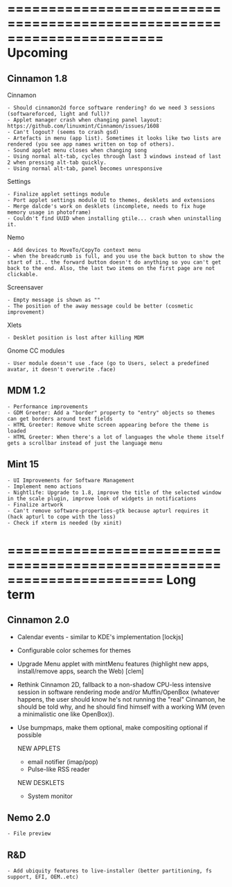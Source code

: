 =======================================================================
Upcoming
=======================================================================

Cinnamon 1.8
------------

  Cinnamon

    - Should cinnamon2d force software rendering? do we need 3 sessions (softwareforced, light and full)?            
    - Applet manager crash when changing panel layout: https://github.com/linuxmint/Cinnamon/issues/1608
    - Can't logout? (seems to crash gsd)
    - Artefacts in menu (app list). Sometimes it looks like two lists are rendered (you see app names written on top of others).
    - Sound applet menu closes when changing song
    - Using normal alt-tab, cycles through last 3 windows instead of last 2 when pressing alt-tab quickly.
    - Using normal alt-tab, panel becomes unresponsive

  Settings

    - Finalize applet settings module
    - Port applet settings module UI to themes, desklets and extensions
    - Merge dalcde's work on desklets (incomplete, needs to fix huge memory usage in photoframe)
    - Couldn't find UUID when installing gtile... crash when uninstalling it.

  Nemo

    - Add devices to MoveTo/CopyTo context menu
    - when the breadcrumb is full, and you use the back button to show the start of it.. the forward button doesn't do anything so you can't get back to the end. Also, the last two items on the first page are not clickable.

  Screensaver

    - Empty message is shown as ""
    - The position of the away message could be better (cosmetic improvement)

  Xlets
    
    - Desklet position is lost after killing MDM

  Gnome CC modules

    - User module doesn't use .face (go to Users, select a predefined avatar, it doesn't overwrite .face)

MDM 1.2
-------
    
    - Performance improvements
    - GDM Greeter: Add a "border" property to "entry" objects so themes can get borders around text fields
    - HTML Greeter: Remove white screen appearing before the theme is loaded
    - HTML Greeter: When there's a lot of languages the whole theme itself gets a scrollbar instead of just the language menu
    
Mint 15
-------

    - UI Improvements for Software Management    
    - Implement nemo actions
    - Nightlife: Upgrade to 1.8, improve the title of the selected window in the scale plugin, improve look of widgets in notifications    
    - Finalize artwork
    - Can't remove software-properties-gtk because apturl requires it (hack apturl to cope with the loss)
    - Check if xterm is needed (by xinit)


=======================================================================
Long term
=======================================================================

Cinnamon 2.0
------------

 - Calendar events - similar to KDE's implementation [lockjs]
 - Configurable color schemes for themes    
 - Upgrade Menu applet with mintMenu features (highlight new apps, install/remove apps, search the Web) [clem]
 - Rethink Cinnamon 2D, fallback to a non-shadow CPU-less intensive session in software rendering mode and/or Muffin/OpenBox (whatever happens, the user should know he's not running the "real" Cinnamon, he should be told why, and he should find himself with a working WM (even a minimalistic one like OpenBox)).
 - Use bumpmaps, make them optional, make compositing optional if possible

    NEW APPLETS
    
    - email notifier (imap/pop)
    - Pulse-like RSS reader
    
    NEW DESKLETS
    
    - System monitor

Nemo 2.0
--------

    - File preview

R&D
---        
    - Add ubiquity features to live-installer (better partitioning, fs support, EFI, OEM..etc)

